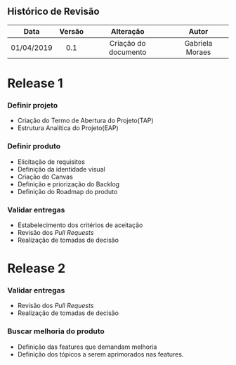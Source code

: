 ## Histórico de Revisão

|    Data    | Versão |                             Alteração                             |                    Autor                    |
|:----------:|:------:|:-----------------------------------------------------------------:|:-------------------------------------------:|
| 01/04/2019 |   0.1  | Criação do documento |                Gabriela Moraes               |


# Release 1

### Definir projeto
  - Criação do Termo de Abertura do Projeto(TAP)
  - Estrutura Analítica do Projeto(EAP)

### Definir produto
  - Elicitação de requisitos
  - Definição da identidade visual
  - Criação do Canvas
  - Definição e priorização do Backlog
  - Definição do Roadmap do produto

### Validar entregas
  - Estabelecimento dos critérios de aceitação
  - Revisão dos <i>Pull Requests</i>
  - Realização de tomadas de decisão

# Release 2

### Validar entregas
  - Revisão dos <i>Pull Requests</i>
  - Realização de tomadas de decisão

### Buscar melhoria do produto
  - Definição das features que demandam melhoria
  - Definição dos tópicos a serem aprimorados nas features.



